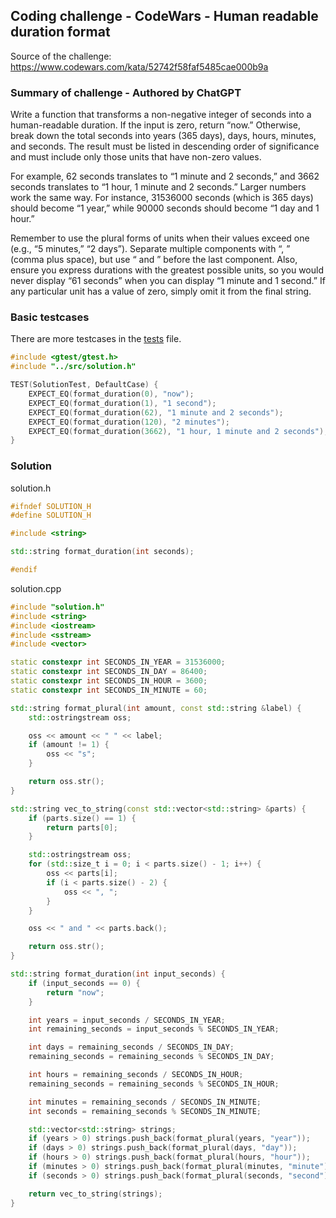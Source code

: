 ## Coding challenge - CodeWars - Human readable duration format

Source of the challenge: https://www.codewars.com/kata/52742f58faf5485cae000b9a

### Summary of challenge - Authored by ChatGPT

Write a function that transforms a non-negative integer of seconds into a human-readable duration. If the input is zero, return “now.” Otherwise, break down the total seconds into years (365 days), days, hours, minutes, and seconds. The result must be listed in descending order of significance and must include only those units that have non-zero values.

For example, 62 seconds translates to “1 minute and 2 seconds,” and 3662 seconds translates to “1 hour, 1 minute and 2 seconds.” Larger numbers work the same way. For instance, 31536000 seconds (which is 365 days) should become “1 year,” while 90000 seconds should become “1 day and 1 hour.”

Remember to use the plural forms of units when their values exceed one (e.g., “5 minutes,” “2 days”). Separate multiple components with “, ” (comma plus space), but use “ and ” before the last component. Also, ensure you express durations with the greatest possible units, so you would never display “61 seconds” when you can display “1 minute and 1 second.” If any particular unit has a value of zero, simply omit it from the final string.

### Basic testcases

There are more testcases in the [tests](/tests/test_solution.cpp) file.

```c++
#include <gtest/gtest.h>
#include "../src/solution.h"

TEST(SolutionTest, DefaultCase) {
    EXPECT_EQ(format_duration(0), "now");
    EXPECT_EQ(format_duration(1), "1 second");
    EXPECT_EQ(format_duration(62), "1 minute and 2 seconds");
    EXPECT_EQ(format_duration(120), "2 minutes");
    EXPECT_EQ(format_duration(3662), "1 hour, 1 minute and 2 seconds");
}
```

### Solution

solution.h

```c++
#ifndef SOLUTION_H
#define SOLUTION_H

#include <string>

std::string format_duration(int seconds);

#endif
```

solution.cpp

```c++
#include "solution.h"
#include <string>
#include <iostream>
#include <sstream>
#include <vector>

static constexpr int SECONDS_IN_YEAR = 31536000;
static constexpr int SECONDS_IN_DAY = 86400;
static constexpr int SECONDS_IN_HOUR = 3600;
static constexpr int SECONDS_IN_MINUTE = 60;

std::string format_plural(int amount, const std::string &label) {
    std::ostringstream oss;

    oss << amount << " " << label;
    if (amount != 1) {
        oss << "s";
    }

    return oss.str();
}

std::string vec_to_string(const std::vector<std::string> &parts) {
    if (parts.size() == 1) {
        return parts[0];
    }

    std::ostringstream oss;
    for (std::size_t i = 0; i < parts.size() - 1; i++) {
        oss << parts[i];
        if (i < parts.size() - 2) {
            oss << ", ";
        }
    }

    oss << " and " << parts.back();

    return oss.str();
}

std::string format_duration(int input_seconds) {
    if (input_seconds == 0) {
        return "now";
    }

    int years = input_seconds / SECONDS_IN_YEAR;
    int remaining_seconds = input_seconds % SECONDS_IN_YEAR;

    int days = remaining_seconds / SECONDS_IN_DAY;
    remaining_seconds = remaining_seconds % SECONDS_IN_DAY;

    int hours = remaining_seconds / SECONDS_IN_HOUR;
    remaining_seconds = remaining_seconds % SECONDS_IN_HOUR;

    int minutes = remaining_seconds / SECONDS_IN_MINUTE;
    int seconds = remaining_seconds % SECONDS_IN_MINUTE;

    std::vector<std::string> strings;
    if (years > 0) strings.push_back(format_plural(years, "year"));
    if (days > 0) strings.push_back(format_plural(days, "day"));
    if (hours > 0) strings.push_back(format_plural(hours, "hour"));
    if (minutes > 0) strings.push_back(format_plural(minutes, "minute"));
    if (seconds > 0) strings.push_back(format_plural(seconds, "second"));

    return vec_to_string(strings);
}
```

